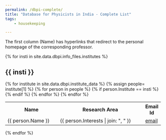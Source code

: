 ```yaml
---
permalink: /dbpi-complete/
title: "Database for Physicists in India - Complete List"
tags:
    - housekeeping

---
```

The first column (Name) has hyperlinks that redirect to the personal homepage of the corresponding professor.

{% for insti in site.data.dbpi.info_files.institutes %}
## {{ insti }}
<table>
<tr><th align="center">Name</th>
<th align="center">Research Area</th>
<th align="center" width="10%">Email Id</th></tr>
{% for institute in site.data.dbpi.institute_data %}
{% assign people= institute[1] %}
{% for person in people %}
{% if person.Institute == insti %}
	<tr>
	<td><a target="_blank" style="text-decoration: none" href="{{ person.Homepage }}">{{ person.Name }}</a></td>
	<td>{{ person.Interests | join: ", " }}</td>
	<td><a href="mailto:{{person.Email}}">email</a></td>
	</tr>
{% endif %}
{% endfor %}
{% endfor %}
</table>
{% endfor %}
